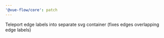 ```yaml
---
'@vue-flow/core': patch
---
```


Teleport edge labels into separate svg container (fixes edges overlapping edge labels)
